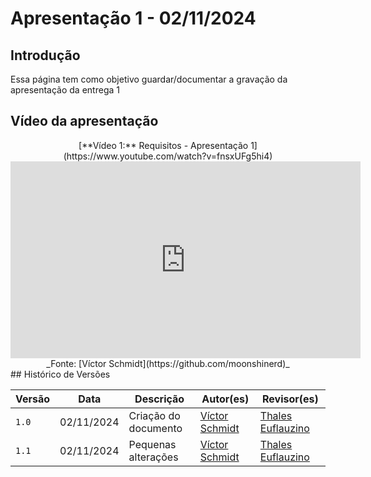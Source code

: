 # Apresentação 1 - 02/11/2024

## Introdução 
Essa página tem como objetivo guardar/documentar a gravação da apresentação da entrega 1 

## Vídeo da apresentação
<center>
[**Vídeo 1:** Requisitos - Apresentação 1](https://www.youtube.com/watch?v=fnsxUFg5hi4)
<iframe width="560" height="315" src="https://www.youtube.com/embed/fnsxUFg5hi4" title="YouTube video player" frameborder="0" allow="accelerometer; autoplay; clipboard-write; encrypted-media; gyroscope; picture-in-picture" allowfullscreen></iframe>
_Fonte: [Víctor Schmidt](https://github.com/moonshinerd)_
</center>
## Histórico de Versões

Versão  | Data | Descrição | Autor(es) | Revisor(es)
-------- | ------ | ------ | ---------- | ----------
`1.0` | 02/11/2024 | Criação do documento  | [Víctor Schmidt](https://github.com/moonshinerd) | [Thales Euflauzino](https://github.com/thaleseuflauzino)
`1.1` | 02/11/2024 | Pequenas alterações  | [Víctor Schmidt](https://github.com/moonshinerd) | [Thales Euflauzino](https://github.com/thaleseuflauzino)